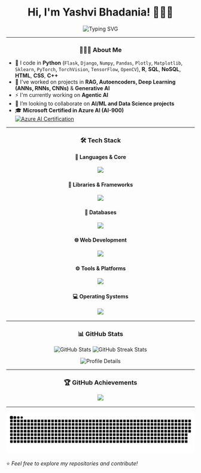 <h1 align="center">Hi, I'm Yashvi Bhadania! 👩🏻‍💼</h1>

<p align="center">
  <img src="https://readme-typing-svg.demolab.com?font=Fira+Code&size=22&pause=1000&color=B184FF&center=true&vCenter=true&width=500&lines=Data+Scientist+%7C+AI+Engineer;Deep+Learning+%7C+Generative+AI;Python+%7C+AI+%7C+Cloud+Computing" alt="Typing SVG" />
</p>

---

<div align="center">

### 👩🏻‍💻 About Me  

</div>

- 👀 I code in **Python** (`Flask`, `Django`, `Numpy`, `Pandas`, `Plotly`, `Matplotlib`, `Sklearn`, `PyTorch`, `TorchVision`, `TensorFlow`, `OpenCV`), **R**, **SQL**, **NoSQL**, **HTML**, **CSS**, **C++**  
- 🌱 I've worked on projects in **RAG, Autoencoders, Deep Learning (ANNs, RNNs, CNNs)** & **Generative AI**
- ⚡️ I'm currently working on **Agentic AI**
- 🤝 I’m looking to collaborate on **AI/ML and Data Science projects**  
- 🎓 **Microsoft Certified in Azure AI (AI-900)**  
  [![Azure AI Certification](https://img.shields.io/badge/Microsoft-AI--900-blue?style=flat&logo=microsoft)](https://learn.microsoft.com/api/credentials/share/en-us/YashviBhadania-7076/52B1C09E0EB57F90?sharingId=803C7D1F02E9ED92)  

---
<div align="center">

### 🛠 Tech Stack  

#### 🧠 <strong>Languages & Core</strong>
<img src="https://skillicons.dev/icons?i=python,cpp,r" />

#### 🧪 <strong>Libraries & Frameworks</strong>
<img src="https://skillicons.dev/icons?i=sklearn,pytorch,opencv,tensorflow,flask,django,fastapi" />

#### 💾 <strong>Databases</strong>
<img src="https://skillicons.dev/icons?i=mysql,mongodb" />

#### 🌐 <strong>Web Development</strong>
<img src="https://skillicons.dev/icons?i=html,css" />

#### ⚙️ <strong>Tools & Platforms</strong>
<img src="https://skillicons.dev/icons?i=git,github,azure,docker,arduino,postman" />

#### 💻 <strong>Operating Systems</strong>
<img src="https://skillicons.dev/icons?i=linux,windows,apple" />

</div>

---

<div align="center">

### 📊 GitHub Stats  

</div>

<p align="center">
  <img src="https://github-readme-stats.vercel.app/api?username=Yashvi01111001&show_icons=true&theme=radical" width="48%" alt="GitHub Stats" />
  <img src="https://github-readme-streak-stats.herokuapp.com/?user=Yashvi01111001&theme=radical" width="48%" alt="GitHub Streak Stats" />
</p>

<p align="center">
  <img src="https://github-profile-summary-cards.vercel.app/api/cards/profile-details?username=Yashvi01111001&theme=radical" alt="Profile Details" />
</p>

---

<div align="center">

### 🏆 GitHub Achievements  

<p align="center">
  <img src="https://github-profile-trophy.vercel.app/?username=Yashvi01111001&theme=radical&no-bg=true&no-frame=true" />
</p>

</div>

---

<!-- Proudly created with GPRM ( https://gprm.itsvg.in ) --><picture>
  <source media="(prefers-color-scheme: dark)" srcset="https://raw.githubusercontent.com/Yashvi01111001/Yashvi01111001/output/github-snake-dark.svg" />
  <source media="(prefers-color-scheme: light)" srcset="https://raw.githubusercontent.com/Yashvi01111001/Yashvi01111001/output/github-snake.svg" />
  <img alt="github-snake" src="https://raw.githubusercontent.com/Yashvi01111001/Yashvi01111001/output/github-snake.svg" />
</picture>



⭐️ *Feel free to explore my repositories and contribute!*  
